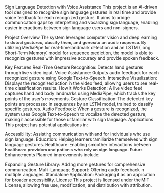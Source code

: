 Sign Language Detection with Voice Assistance
This project is an AI-driven tool designed to recognize sign language gestures in real time and provide voice feedback for each recognized gesture. It aims to bridge communication gaps by interpreting and vocalizing sign language, enabling easier interactions between sign language users and non-signers.

Project Overview
The system leverages computer vision and deep learning to detect gestures, classify them, and generate an audio response. By utilizing MediaPipe for real-time landmark detection and an LSTM (Long Short-Term Memory) model for sequence prediction, the model is able to recognize gestures with impressive accuracy and provide spoken feedback.

Key Features
Real-Time Gesture Recognition: Detects hand gestures through live video input.
Voice Assistance: Outputs audio feedback for each recognized gesture using Google Text-to-Speech.
Interactive Visualization: Displays the recognized action in the video feed, allowing users to see real-time classification results.
How It Works
Detection: A live video feed captures hand and body landmarks using MediaPipe, which tracks the key points of the user’s movements.
Gesture Classification: The detected key points are processed in sequences by an LSTM model, trained to classify specific gestures.
Audio Feedback: When a gesture is recognized, the system uses Google Text-to-Speech to vocalize the detected gesture, making it accessible for those unfamiliar with sign language.
Applications
This project has potential applications in:

Accessibility: Assisting communication with and for individuals who use sign language.
Education: Helping learners familiarize themselves with sign language gestures.
Healthcare: Enabling smoother interactions between healthcare providers and patients who rely on sign language.
Future Enhancements
Planned improvements include:

Expanding Gesture Library: Adding more gestures for comprehensive communication.
Multi-Language Support: Offering audio feedback in multiple languages.
Standalone Application: Packaging it as an application for broader accessibility.
License
This project is licensed under the MIT License, allowing free use, modification, and distribution with attribution.
